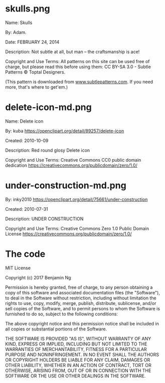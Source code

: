 skulls.png
==
Name: Skulls

By: Adam.

Date: FEBRUARY 24, 2014

Description: Not subtle at all, but man – the craftsmanship is ace!

Copyright and Use Terms: All patterns on this site can be used free of charge, but please read this before using them: CC BY-SA 3.0 - Subtle Patterns © Toptal Designers.

(This pattern is downloaded from www.subtlepatterns.com. If you need more, that's where to get'em.)


delete-icon-md.png
==
Name: Delete icon

By: kuba https://openclipart.org/detail/89257/delete-icon

Created: 2010-10-09

Description: Red round glosy Delete icon

Copyright and Use Terms: Creative Commons CC0 public domain dedication https://creativecommons.org/publicdomain/zero/1.0/


under-construction-md.png
==
By: inky2010 https://openclipart.org/detail/75661/under-construction

Created: 2010-07-31

Description: UNDER CONSTRUCTION

Copyright and Use Terms: Creative Commons Zero 1.0 Public Domain License https://creativecommons.org/publicdomain/zero/1.0/


The code
==
MIT License

Copyright (c) 2017 Benjamin Ng

Permission is hereby granted, free of charge, to any person obtaining a copy
of this software and associated documentation files (the "Software"), to deal
in the Software without restriction, including without limitation the rights
to use, copy, modify, merge, publish, distribute, sublicense, and/or sell
copies of the Software, and to permit persons to whom the Software is
furnished to do so, subject to the following conditions:

The above copyright notice and this permission notice shall be included in all
copies or substantial portions of the Software.

THE SOFTWARE IS PROVIDED "AS IS", WITHOUT WARRANTY OF ANY KIND, EXPRESS OR
IMPLIED, INCLUDING BUT NOT LIMITED TO THE WARRANTIES OF MERCHANTABILITY,
FITNESS FOR A PARTICULAR PURPOSE AND NONINFRINGEMENT. IN NO EVENT SHALL THE
AUTHORS OR COPYRIGHT HOLDERS BE LIABLE FOR ANY CLAIM, DAMAGES OR OTHER
LIABILITY, WHETHER IN AN ACTION OF CONTRACT, TORT OR OTHERWISE, ARISING FROM,
OUT OF OR IN CONNECTION WITH THE SOFTWARE OR THE USE OR OTHER DEALINGS IN THE
SOFTWARE.
